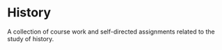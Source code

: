 # History

A collection of course work and self-directed assignments related to the study of history.
